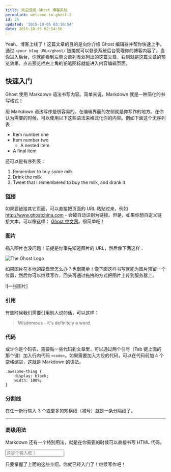 ```yaml
---
title: 欢迎使用 Ghost 博客系统
permalink: welcome-to-ghost-2
id: 25
updated: '2015-10-05 03:16:54'
date: 2015-10-05 02:54:56
---
```


Yeah，博客上线了！这篇文章的目的是向你介绍 Ghost 编辑器并帮你快速上手。通过 `<your blog URL>/ghost/` 链接就可以登录系统后台管理你的博客内容了。当你进入后台，你就能看到左侧文章列表处列出的这篇文章，右侧就是这篇文章的预览效果。点击预览栏右上角的铅笔图标就能进入内容编辑页面。 

## 快速入门

Ghost 使用 Markdown 语法书写内容。简单来说，Markdown 就是一种简化的书写格式！

用 Markdown 语法写作是很容易的。在编辑界面的左侧就是你写作的地方。在你认为需要的时候，可以使用以下这些语法来格式化你的内容。例如下面这个无序列表：

* Item number one
* Item number two
    * A nested item
* A final item

还可以是有序列表：

1. Remember to buy some milk
2. Drink the milk
3. Tweet that I remembered to buy the milk, and drank it

### 链接

如果要链接其它页面，可以直接把页面的 URL 粘贴过来，例如 http://www.ghostchina.com - 会被自动识别为链接。但是，如果你想自定义链接文本，可以像这样： [Ghost 中文网](http://www.ghostchina.com)。很简单吧！

### 图片

插入图片也没问题！前提是你事先知道图片的 URL，然后像下面这样：

![The Ghost Logo](http://static.ghostchina.com/image/3/fe/34a9831916be9db1381ecb320491e.png)

如果图片在本地的硬盘里怎么办？也很简单！像下面这样书写就能为图片预留一个位置，然后你可以继续写作，回头再通过拖拽的方式把图片上传到服务器上。

![一张图片]


### 引用

有些时候我们需要引用别人说的话，可以这样：

> Wisdomous - it's definitely a word.

### 代码

或许你是个码农，需要贴一些代码到文章里，可以通过两个引号（Tab 键上面的那个键）加入行内代码 `<code>`。如果需要加入大段的代码，可以在代码前加 4 个空格缩进，这就是 Markdown 的语法。

    .awesome-thing {
        display: block;
        width: 100%;
    }

### 分割线

在任一新行输入 3 个或更多的短横线（减号）就是一条分隔线了。

---

### 高级用法

Markdown 还有一个特别用法，就是在你需要的时候可以直接书写 HTML 代码。

<input type="text" placeholder="这是个输入框！" />

只要掌握了上面的这些介绍，你就已经入门了！继续写作吧！
